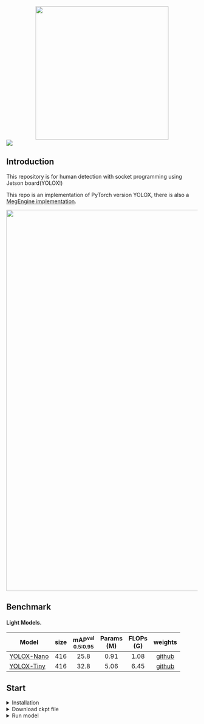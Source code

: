 <div align="center"><img src="assets/logo.png" width="350"></div>
<img src="assets/demo.png" >

## Introduction
This repository is for human detection with socket programming using Jetson board(YOLOX!)


This repo is an implementation of PyTorch version YOLOX, there is also a [MegEngine implementation](https://github.com/MegEngine/YOLOX).

<img src="assets/git_fig.png" width="1000" >

## Benchmark

#### Light Models.

|Model |size |mAP<sup>val<br>0.5:0.95 | Params<br>(M) |FLOPs<br>(G)| weights |
| ------        |:---:  |  :---:       |:---:     |:---:  | :---: |
|[YOLOX-Nano](./exps/default/yolox_nano.py) |416  |25.8  | 0.91 |1.08 | [github](https://github.com/Megvii-BaseDetection/YOLOX/releases/download/0.1.1rc0/yolox_nano.pth) |
|[YOLOX-Tiny](./exps/default/yolox_tiny.py) |416  |32.8 | 5.06 |6.45 | [github](https://github.com/Megvii-BaseDetection/YOLOX/releases/download/0.1.1rc0/yolox_tiny.pth) |



## Start

<details>
<summary>Installation</summary>

Step1. Install YOLOX from source.
```shell
git clone git@github.com:Megvii-BaseDetection/YOLOX.git
cd YOLOX
pip3 install -v -e .  # or  python3 setup.py develop
```

</details>

<details>
<summary>Download ckpt file</summary>

Download 90epoch_ckpt.zip from 
[YOLOX(Human-detection)](https://github.com/jimklee2/human-detection-with-socket/releases)


</details>


<details>
<summary>Run model</summary>

Step1. Run server.py in your Jetson board
```shell
python3 server.py
```

Step2. Run client.py in your Host PC
```shell
python3 client.py
```

</details>



